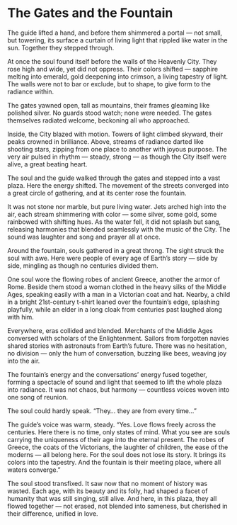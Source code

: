 # The Gates and the Fountain

The guide lifted a hand, and before them shimmered a portal — not small, but towering, its surface a curtain of living light that rippled like water in the sun. Together they stepped through.

At once the soul found itself before the walls of the Heavenly City. They rose high and wide, yet did not oppress. Their colors shifted — sapphire melting into emerald, gold deepening into crimson, a living tapestry of light. The walls were not to bar or exclude, but to shape, to give form to the radiance within.

The gates yawned open, tall as mountains, their frames gleaming like polished silver. No guards stood watch; none were needed. The gates themselves radiated welcome, beckoning all who approached.

Inside, the City blazed with motion. Towers of light climbed skyward, their peaks crowned in brilliance. Above, streams of radiance darted like shooting stars, zipping from one place to another with joyous purpose. The very air pulsed in rhythm — steady, strong — as though the City itself were alive, a great beating heart.

The soul and the guide walked through the gates and stepped into a vast plaza. Here the energy shifted. The movement of the streets converged into a great circle of gathering, and at its center rose the fountain.

It was not stone nor marble, but pure living water. Jets arched high into the air, each stream shimmering with color — some silver, some gold, some rainbowed with shifting hues. As the water fell, it did not splash but sang, releasing harmonies that blended seamlessly with the music of the City. The sound was laughter and song and prayer all at once.

Around the fountain, souls gathered in a great throng. The sight struck the soul with awe. Here were people of every age of Earth’s story — side by side, mingling as though no centuries divided them.

One soul wore the flowing robes of ancient Greece, another the armor of Rome. Beside them stood a woman clothed in the heavy silks of the Middle Ages, speaking easily with a man in a Victorian coat and hat. Nearby, a child in a bright 21st-century t-shirt leaned over the fountain’s edge, splashing playfully, while an elder in a long cloak from centuries past laughed along with him.

Everywhere, eras collided and blended. Merchants of the Middle Ages conversed with scholars of the Enlightenment. Sailors from forgotten navies shared stories with astronauts from Earth’s future. There was no hesitation, no division — only the hum of conversation, buzzing like bees, weaving joy into the air.

The fountain’s energy and the conversations’ energy fused together, forming a spectacle of sound and light that seemed to lift the whole plaza into radiance. It was not chaos, but harmony — countless voices woven into one song of reunion.

The soul could hardly speak. “They… they are from every time…”

The guide’s voice was warm, steady. “Yes. Love flows freely across the centuries. Here there is no time, only states of mind. What you see are souls carrying the uniqueness of their age into the eternal present. The robes of Greece, the coats of the Victorians, the laughter of children, the ease of the moderns — all belong here. For the soul does not lose its story. It brings its colors into the tapestry. And the fountain is their meeting place, where all waters converge.”

The soul stood transfixed. It saw now that no moment of history was wasted. Each age, with its beauty and its folly, had shaped a facet of humanity that was still singing, still alive. And here, in this plaza, they all flowed together — not erased, not blended into sameness, but cherished in their difference, unified in love.

